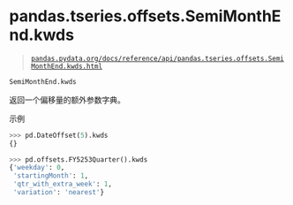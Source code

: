 # pandas.tseries.offsets.SemiMonthEnd.kwds

> [`pandas.pydata.org/docs/reference/api/pandas.tseries.offsets.SemiMonthEnd.kwds.html`](https://pandas.pydata.org/docs/reference/api/pandas.tseries.offsets.SemiMonthEnd.kwds.html)

```py
SemiMonthEnd.kwds
```

返回一个偏移量的额外参数字典。

示例

```py
>>> pd.DateOffset(5).kwds
{} 
```

```py
>>> pd.offsets.FY5253Quarter().kwds
{'weekday': 0,
 'startingMonth': 1,
 'qtr_with_extra_week': 1,
 'variation': 'nearest'} 
```
